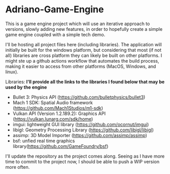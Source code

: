 # Adriano-Game-Engine
This is a game engine project which will use an iterative approach to versions, slowly adding new features, in order to hopefully create a simple game engine coupled with a simple tech demo.

I'll be hosting all project files here (including libraries). The application will initially be built for the windows platform, but considering that most (if not all) libraries are cross platform they can likely be built on other platforms. I might ste up a github actions workflow that automates the build process, making it easier to access from other platforms (MacOS, Windows, and linux).

Libraries:
**I'll provide all the links to the libraries I found below that may be used by the engine**
- Bullet 3: Physics API (https://github.com/bulletphysics/bullet3)
- Mach 1 SDK: Spatial Audio framework (https://github.com/Mach1Studios/m1-sdk)
- Vulkan API (Version 1.2.189.2): Graphics API (https://vulkan.lunarg.com/sdk/home)
- imgui: lightweight GUI library (https://github.com/ocornut/imgui)
- libigl: Geometry Processing Library (https://github.com/libigl/libigl)
- assimp: 3D Model Importer (https://github.com/assimp/assimp)
- bsf: unfied real time graphics library(https://github.com/GameFoundry/bsf)

I'll update the repository as the project comes along. Seeing as I have more time to commit to the project now, I should be able to push a WIP version more often.
